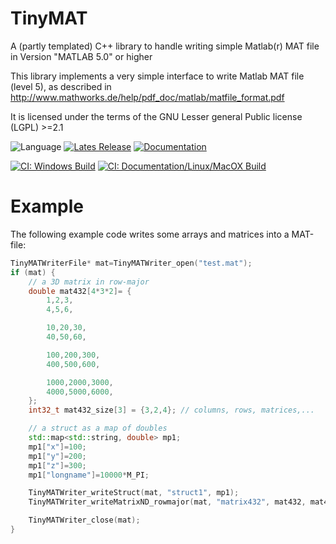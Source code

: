 # TinyMAT
A (partly templated) C++ library to handle writing simple Matlab(r) MAT file in Version "MATLAB 5.0" or higher

This library implements a very simple interface to write Matlab MAT file (level 5), as described in http://www.mathworks.de/help/pdf_doc/matlab/matfile_format.pdf

It is licensed under the terms of the GNU Lesser general Public license (LGPL) >=2.1


![Language](https://img.shields.io/github/languages/top/jkriege2/TinyMAT)
[![Lates Release](https://img.shields.io/github/v/release/jkriege2/TinyMAT)](https://github.com/jkriege2/TinyMAT/releases)
[![Documentation](https://img.shields.io/badge/documentation-online-blue)](http://jkriege2.github.io/TinyMAT/)


[![CI: Windows Build](https://img.shields.io/appveyor/ci/jkriege2/TinyMAT/master?label=CI%20Windows%20Build)](https://ci.appveyor.com/project/jkriege2/TinyMAT/branch/master) 
[![CI: Documentation/Linux/MacOX Build](https://img.shields.io/travis/jkriege2/TinyMAT/master?label=CI%3A%20Documentation%2FLinux%2FMacOX%20Build)](https://travis-ci.org/jkriege2/TinyMAT)

# Example
The following example code writes some arrays and matrices into a MAT-file:
```C++
TinyMATWriterFile* mat=TinyMATWriter_open("test.mat");
if (mat) {
	// a 3D matrix in row-major
	double mat432[4*3*2]= {
	    1,2,3,
		4,5,6,

		10,20,30,
		40,50,60,

		100,200,300,
		400,500,600,

		1000,2000,3000,
		4000,5000,6000,
	};
	int32_t mat432_size[3] = {3,2,4}; // columns, rows, matrices,...

	// a struct as a map of doubles
	std::map<std::string, double> mp1;
	mp1["x"]=100;
	mp1["y"]=200;
	mp1["z"]=300;
	mp1["longname"]=10000*M_PI;

	TinyMATWriter_writeStruct(mat, "struct1", mp1);
	TinyMATWriter_writeMatrixND_rowmajor(mat, "matrix432", mat432, mat432_size, 3);

	TinyMATWriter_close(mat);
}
```
